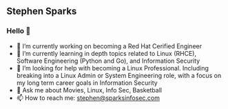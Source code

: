 ## Stephen Sparks
### Hello 👋

- 🔭 I’m currently working on becoming a Red Hat Cerified Engineer
- 🌱 I’m currently learning in depth topics related to Linux (RHCE), Software Engineering (Python and Go), and Information Security
- 🤔 I’m looking for help with becoming a Linux Professional. Including breaking into a Linux Admin or System Engineering role, with a focus on my long term career goals in Information Security
- 💬 Ask me about Movies, Linux, Info Sec, Basketball 
- 📫 How to reach me: stephen@sparksinfosec.com

